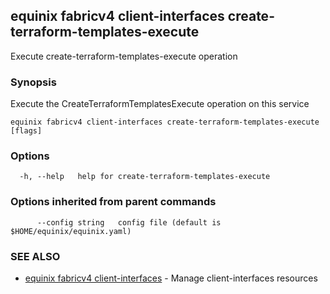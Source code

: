 ## equinix fabricv4 client-interfaces create-terraform-templates-execute

Execute create-terraform-templates-execute operation

### Synopsis

Execute the CreateTerraformTemplatesExecute operation on this service

```
equinix fabricv4 client-interfaces create-terraform-templates-execute [flags]
```

### Options

```
  -h, --help   help for create-terraform-templates-execute
```

### Options inherited from parent commands

```
      --config string   config file (default is $HOME/equinix/equinix.yaml)
```

### SEE ALSO

* [equinix fabricv4 client-interfaces](equinix_fabricv4_client-interfaces.md)	 - Manage client-interfaces resources

